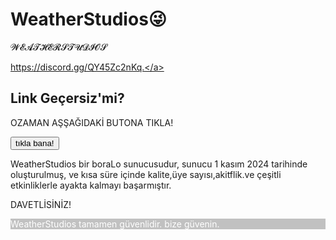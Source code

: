 <!DOCTYPE html>
<html>
<head>
<meta name=“author” content=“DaarkLo”>

<meta http-equiv=“refresh” content=“3”>

</head>
<body>
<img src="C:\Users\hediy\Pictures\nasıbı7.PNG" alt="">
<h1>WeatherStudios😜</h1>
<p>𝓦𝓔𝓐𝓣𝓗𝓔𝓡𝓢𝓣𝓤𝓓𝓘̇𝓞𝓢</p>

<a href="https://discord.gg/QY45Zc2nKq" target="_blank">https://discord.gg/QY45Zc2nKq.</a>

<!DOCTYPE html>
<html>
<body>

<h2>Link Geçersiz'mi?</h2>

<p id="demo">OZAMAN AŞŞAĞIDAKİ BUTONA TIKLA!</p>

<button type="button" onclick='document.getElementById("demo").innerHTML = "YAZIYI KOPYALA TARAYICINA YAPIŞTIR: https://discord.gg/Pw36Zr95"'>tıkla bana!</button>

</body>
</html>WeatherStudios bir boraLo sunucusudur, sunucu 1 kasım 2024 tarihinde oluşturulmuş, ve kısa süre içinde kalite,üye sayısı,akitflik.ve çeşitli etkinliklerle ayakta kalmayı başarmıştır.


DAVETLİSİNİZ!

<p style="color:white; background-color: rgba(0, 0, 0, 0.24);"> WeatherStudios tamamen güvenlidir. bize güvenin.</p>




